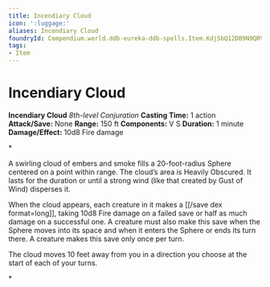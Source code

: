 ```yaml
---
title: Incendiary Cloud
icon: ':luggage:'
aliases: Incendiary Cloud
foundryId: Compendium.world.ddb-eureka-ddb-spells.Item.KdjSbQ12DB9N9QRV
tags:
- Item
---
```


# Incendiary Cloud

**Incendiary Cloud**
_8th-level Conjuration_
**Casting Time:** 1 action
**Attack/Save:** None
**Range:** 150 ft
**Components:** V S
**Duration:** 1 minute
**Damage/Effect:** 10d8 Fire damage

*<p>A swirling cloud of embers and smoke fills a 20-foot-radius Sphere centered on a point within range. The cloud’s area is Heavily Obscured. It lasts for the duration or until a strong wind (like that created by Gust of Wind) disperses it.

When the cloud appears, each creature in it makes a [[/save dex format=long]], taking 10d8 Fire damage on a failed save or half as much damage on a successful one. A creature must also make this save when the Sphere moves into its space and when it enters the Sphere or ends its turn there. A creature makes this save only once per turn.

The cloud moves 10 feet away from you in a direction you choose at the start of each of your turns.</p>*
